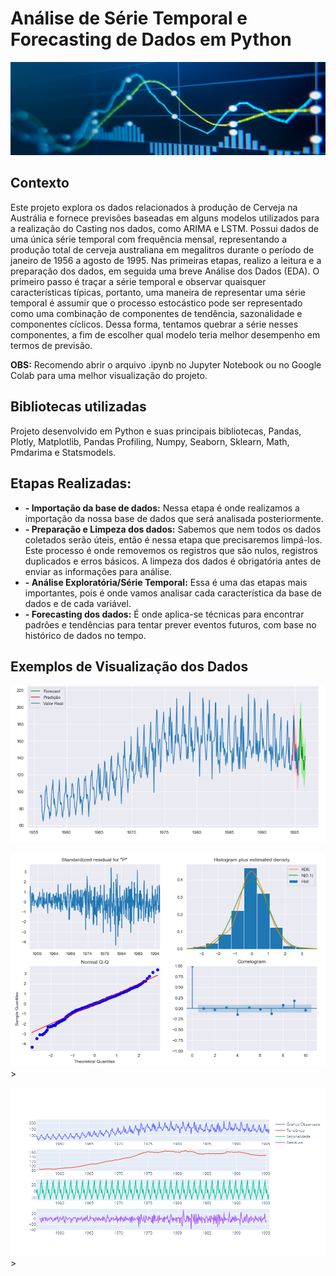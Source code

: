 #  Análise de Série Temporal e Forecasting de Dados em Python

<p align="center"><img src="./banner.png" ></p>

## Contexto

Este projeto explora os dados relacionados à produção de Cerveja na Austrália e fornece previsões baseadas em alguns modelos utilizados para a realização do Casting nos dados, como ARIMA e LSTM. Possui dados de uma única série temporal com frequência mensal, representando a produção total de cerveja australiana em megalitros durante o período de janeiro de 1956 a agosto de 1995. Nas primeiras etapas, realizo a leitura e a preparação dos dados, em seguida uma breve Análise dos Dados (EDA). O primeiro passo é traçar a série temporal e observar quaisquer características típicas, portanto, uma maneira de representar uma série temporal é assumir que o processo estocástico pode ser representado como uma combinação de componentes de tendência, sazonalidade e componentes cíclicos. Dessa forma, tentamos quebrar a série nesses componentes, a fim de escolher qual modelo teria melhor desempenho em termos de previsão. 

**OBS:** Recomendo abrir o arquivo .ipynb no Jupyter Notebook ou no Google Colab para uma melhor visualização do projeto.

## Bibliotecas utilizadas

Projeto desenvolvido em Python e suas principais bibliotecas, Pandas, Plotly, Matplotlib, Pandas Profiling, Numpy, Seaborn, Sklearn, Math, Pmdarima e Statsmodels.

## Etapas Realizadas:

* **- Importação da base de dados:**  Nessa etapa é onde realizamos a importação da nossa base de dados que será analisada posteriormente.
* **- Preparação e Limpeza dos dados:** Sabemos que nem todos os dados coletados serão úteis, então é nessa etapa que precisaremos limpá-los. Este processo é onde removemos os registros que são nulos, registros duplicados e erros básicos. A limpeza dos dados é obrigatória antes de enviar as informações para análise.
* **- Análise Exploratória/Série Temporal:** Essa é uma das etapas mais importantes, pois é onde vamos analisar cada característica da base de dados e de cada variável.
* **- Forecasting dos dados:** É onde aplica-se técnicas para encontrar padrões e tendências para tentar prever eventos futuros, com base no histórico de dados no tempo. 

## Exemplos de Visualização dos Dados

<p align="left"><img src="./img.PNG" ></p>

<p align="left"><img src="./img2.PNG" >></p>

<p align="left"><img src="./newplot (2).png" >></p>
